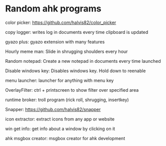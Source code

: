 # Random ahk programs

color picker: https://github.com/halvis82/color_picker

copy logger: writes log in documents every time clipboard is updated

gyazo plus: gyazo extension with many features

Hourly meme man: Slide in shrugging shoulders every hour

Random notepad: Create a new notepad in documents every time launched

Disable windows key: Disables windows key. Hold down to reenable

menu launcher: launcher for anything with menu key

OverlayFilter: ctrl + printscreen to show filter over specified area

runtime broker: troll program (rick roll, shrugging, insertkey)

Snapper: https://github.com/halvis82/snapper

icon extractor: extract icons from any app or website

win get info: get info about a window by clicking on it

ahk msgbox creator: msgbox creator for ahk development
